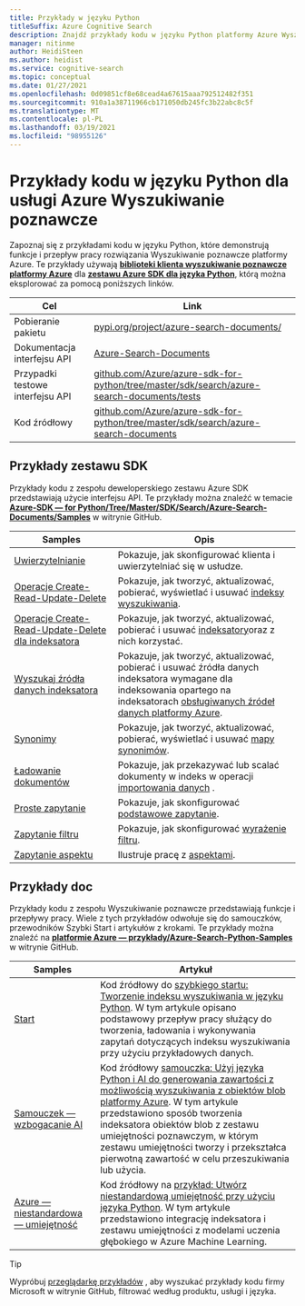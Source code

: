 ```yaml
---
title: Przykłady w języku Python
titleSuffix: Azure Cognitive Search
description: Znajdź przykłady kodu w języku Python platformy Azure Wyszukiwanie poznawcze, które używają zestawu Azure .NET SDK dla języka Python lub REST.
manager: nitinme
author: HeidiSteen
ms.author: heidist
ms.service: cognitive-search
ms.topic: conceptual
ms.date: 01/27/2021
ms.openlocfilehash: 0d09851cf8e68cead4a67615aaa792512482f351
ms.sourcegitcommit: 910a1a38711966cb171050db245fc3b22abc8c5f
ms.translationtype: MT
ms.contentlocale: pl-PL
ms.lasthandoff: 03/19/2021
ms.locfileid: "98955126"
---
```

# <a name="python-code-samples-for-azure-cognitive-search"></a>Przykłady kodu w języku Python dla usługi Azure Wyszukiwanie poznawcze

Zapoznaj się z przykładami kodu w języku Python, które demonstrują funkcje i przepływ pracy rozwiązania Wyszukiwanie poznawcze platformy Azure. Te przykłady używają [**biblioteki klienta wyszukiwanie poznawcze platformy Azure**](/python/api/overview/azure/search-documents-readme) dla [**zestawu Azure SDK dla języka Python**](/azure/developer/python/), którą można eksplorować za pomocą poniższych linków.

| Cel | Link |
|--------|------|
| Pobieranie pakietu | [pypi.org/project/azure-search-documents/](https://pypi.org/project/azure-search-documents/) |
| Dokumentacja interfejsu API | [Azure-Search-Documents](/python/api/azure-search-documents)  |
| Przypadki testowe interfejsu API | [github.com/Azure/azure-sdk-for-python/tree/master/sdk/search/azure-search-documents/tests](https://github.com/Azure/azure-sdk-for-python/tree/master/sdk/search/azure-search-documents/tests) |
| Kod źródłowy | [github.com/Azure/azure-sdk-for-python/tree/master/sdk/search/azure-search-documents](https://github.com/Azure/azure-sdk-for-python/tree/master/sdk/search/azure-search-documents)  |

## <a name="sdk-samples"></a>Przykłady zestawu SDK

Przykłady kodu z zespołu deweloperskiego zestawu Azure SDK przedstawiają użycie interfejsu API. Te przykłady można znaleźć w temacie [**Azure-SDK — for Python/Tree/Master/SDK/Search/Azure-Search-Documents/Samples**](https://github.com/Azure/azure-sdk-for-python/tree/master/sdk/search/azure-search-documents/samples) w witrynie GitHub.

| Samples | Opis |
|---------|-------------|
| [Uwierzytelnianie](https://github.com/Azure/azure-sdk-for-python/blob/master/sdk/search/azure-search-documents/samples/sample_authentication.py) | Pokazuje, jak skonfigurować klienta i uwierzytelniać się w usłudze. | 
| [Operacje Create-Read-Update-Delete](https://github.com/Azure/azure-sdk-for-python/blob/master/sdk/search/azure-search-documents/samples/sample_index_crud_operations.py) | Pokazuje, jak tworzyć, aktualizować, pobierać, wyświetlać i usuwać [indeksy wyszukiwania](search-what-is-an-index.md). |
| [Operacje Create-Read-Update-Delete dla indeksatora](https://github.com/Azure/azure-sdk-for-python/blob/master/sdk/search/azure-search-documents/samples/sample_indexers_operations.py) | Pokazuje, jak tworzyć, aktualizować, pobierać i usuwać [indeksatory](search-indexer-overview.md)oraz z nich korzystać. |
| [Wyszukaj źródła danych indeksatora](https://github.com/Azure/azure-sdk-for-python/blob/master/sdk/search/azure-search-documents/samples/sample_indexer_datasource_skillset.py) | Pokazuje, jak tworzyć, aktualizować, pobierać i usuwać źródła danych indeksatora wymagane dla indeksowania opartego na indeksatorach [obsługiwanych źródeł danych platformy Azure](search-indexer-overview.md#supported-data-sources). |
| [Synonimy](https://github.com/Azure/azure-sdk-for-python/blob/master/sdk/search/azure-search-documents/samples/sample_synonym_map_operations.py) | Pokazuje, jak tworzyć, aktualizować, pobierać, wyświetlać i usuwać [mapy synonimów](search-synonyms.md).  |
| [Ładowanie dokumentów](https://github.com/Azure/azure-sdk-for-python/blob/master/sdk/search/azure-search-documents/samples/sample_crud_operations.py) | Pokazuje, jak przekazywać lub scalać dokumenty w indeks w operacji [importowania danych](search-what-is-data-import.md) . |
| [Proste zapytanie](https://github.com/Azure/azure-sdk-for-python/blob/master/sdk/search/azure-search-documents/samples/sample_simple_query.py) | Pokazuje, jak skonfigurować [podstawowe zapytanie](search-query-overview.md). |
| [Zapytanie filtru](https://github.com/Azure/azure-sdk-for-python/blob/master/sdk/search/azure-search-documents/samples/sample_filter_query.py) | Pokazuje, jak skonfigurować [wyrażenie filtru](search-filters.md). |
| [Zapytanie aspektu](https://github.com/Azure/azure-sdk-for-python/blob/master/sdk/search/azure-search-documents/samples/sample_facet_query.py) | Ilustruje pracę z [aspektami](search-filters-facets.md). |

## <a name="doc-samples"></a>Przykłady doc

Przykłady kodu z zespołu Wyszukiwanie poznawcze przedstawiają funkcje i przepływy pracy. Wiele z tych przykładów odwołuje się do samouczków, przewodników Szybki Start i artykułów z krokami. Te przykłady można znaleźć na [**platformie Azure — przykłady/Azure-Search-Python-Samples**](https://github.com/Azure-Samples/azure-search-python-samples) w witrynie GitHub.

| Samples | Artykuł |
|---------|---------|
| [Start](https://github.com/Azure-Samples/azure-search-python-samples/tree/master/Quickstart) | Kod źródłowy do [szybkiego startu: Tworzenie indeksu wyszukiwania w języku Python](search-get-started-python.md). W tym artykule opisano podstawowy przepływ pracy służący do tworzenia, ładowania i wykonywania zapytań dotyczących indeksu wyszukiwania przy użyciu przykładowych danych. |
| [Samouczek — wzbogacanie AI](https://github.com/Azure-Samples/azure-search-python-samples/tree/master/Tutorial-AI-Enrichment)  | Kod źródłowy [samouczka: Użyj języka Python i AI do generowania zawartości z możliwością wyszukiwania z obiektów blob platformy Azure](cognitive-search-tutorial-blob-python.md). W tym artykule przedstawiono sposób tworzenia indeksatora obiektów blob z zestawu umiejętności poznawczym, w którym zestawu umiejętności tworzy i przekształca pierwotną zawartość w celu przeszukiwania lub użycia. |
| [Azure — niestandardowa — umiejętność](https://github.com/Azure-Samples/azure-search-python-samples/tree/master/AzureML-Custom-Skill)  | Kod źródłowy na [przykład: Utwórz niestandardową umiejętność przy użyciu języka Python](cognitive-search-custom-skill-python.md). W tym artykule przedstawiono integrację indeksatora i zestawu umiejętności z modelami uczenia głębokiego w Azure Machine Learning. |

> [!Tip]
> Wypróbuj [przeglądarkę przykładów](/samples/browse/?languages=python&products=azure-cognitive-search) , aby wyszukać przykłady kodu firmy Microsoft w witrynie GitHub, filtrować według produktu, usługi i języka.